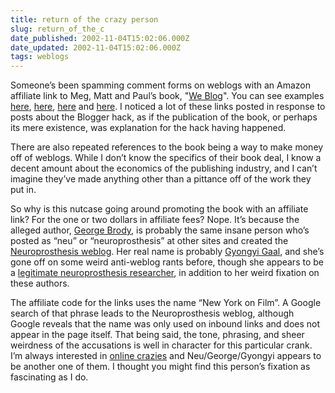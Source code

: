 ```yaml
---
title: return of the crazy person
slug: return_of_the_c
date_published: 2002-11-04T15:02:06.000Z
date_updated: 2002-11-04T15:02:06.000Z
tags: weblogs
---
```


Someone’s been spamming comment forms on weblogs with an Amazon affiliate link to Meg, Matt and Paul’s book, "[We Blog](http://www.blogroots.com)". You can see examples [here](http://www.scrappleface.com/MT/archives/000432.html), [here](http://www.mywebwork.de/fiene.tv/akte_blog-642.php3), [here](http://www.geekblog.net/003159.html) and [here](http://www.jacobsen.no/anders/blog/archives/2002/10/25/bloggercom_hacked.html). I noticed a lot of these links posted in response to posts about the Blogger hack, as if the publication of the book, or perhaps its mere existence, was explanation for the hack having happened.

There are also repeated references to the book being a way to make money off of weblogs. While I don’t know the specifics of their book deal, I know a decent amount about the economics of the publishing industry, and I can’t imagine they’ve made anything other than a pittance off of the work they put in.

So why is this nutcase going around promoting the book with an affiliate link? For the one or two dollars in affiliate fees? Nope. It’s because the alleged author, [George Brody](mailto:gbrody@excite.com), is probably the same insane person who’s posted as “neu” or “neuroprosthesis” at other sites and created the [Neuroprosthesis weblog](http://www.neuroprosthesis.org/blogger.html). Her real name is probably [Gyongyi Gaal](http://www.techcentralstation.com/1051/indexwrapper.jsp?PID=1051-155&amp;CID=1051-BIOGAALGYONGYI), and she’s gone off on some weird anti-weblog rants before, though she appears to be a [legitimate neuroprosthesis researcher](http://duckweb.uoregon.edu/prod/owa/hwgkudrp.P_DirPersonSearch?p_type=staff&amp;p_lname=Gaal&amp;p_fname=&amp;p_mname=), in addition to her weird fixation on these authors.

The affiliate code for the links uses the name “New York on Film”. A Google search of that phrase leads to the Neuroprosthesis weblog, although Google reveals that the name was only used on inbound links and does not appear in the page itself. That being said, the tone, phrasing, and sheer weirdness of the accusations is well in character for this particular crank. I’m always interested in [online crazies](http://www.waxy.org/archive/2002/08/29/steve_ma.shtml#000409) and Neu/George/Gyongyi appears to be another one of them. I thought you might find this person’s fixation as fascinating as I do.
